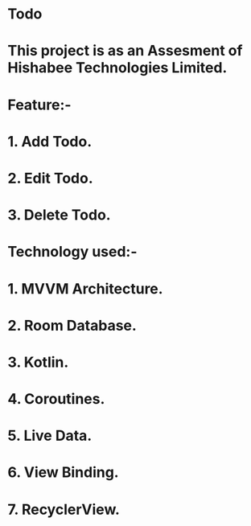 # Todo

# This project is as an Assesment of Hishabee Technologies Limited.

# Feature:-
# 1. Add Todo.
# 2. Edit Todo.
# 3. Delete Todo.

# Technology used:-
# 1. MVVM Architecture.
# 2. Room Database.
# 3. Kotlin.
# 4. Coroutines.
# 5. Live Data.
# 6. View Binding.
# 7. RecyclerView.

